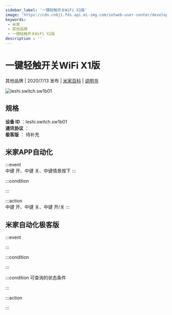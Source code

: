 ```yaml
---
sidebar_label: '一键轻触开关WiFi X1版'
image: 'https://cdn.cnbj1.fds.api.mi-img.com/iotweb-user-center/developer_1679047688870E0BUxpyS.png?GalaxyAccessKeyId=AKVGLQWBOVIRQ3XLEW&Expires=9223372036854775807&Signature=Z9aap5vn9JnGqWpq3pYpQLJdpoU='
keywords: 
 - 米家
 - 其他品牌
 - 一键轻触开关WiFi X1版
description : ''
---
```

# 一键轻触开关WiFi X1版

其他品牌 | 2020/7/13 发布 | [米家百科](https://home.mi.com/webapp/content/baike/product/index.html?model=leshi.switch.sw1b01) | [说明书](https://home.mi.com/views/introduction.html?model=leshi.switch.sw1b01&region=cn)

![leshi.switch.sw1b01](https://cdn.cnbj1.fds.api.mi-img.com/iotweb-user-center/developer_1679047688870E0BUxpyS.png?GalaxyAccessKeyId=AKVGLQWBOVIRQ3XLEW&Expires=9223372036854775807&Signature=Z9aap5vn9JnGqWpq3pYpQLJdpoU=)

## 规格  
> 
**设备 ID** ：leshi.switch.sw1b01  
**通讯协议** ：  
**极客版**  ： 待补充 


## 米家APP自动化  

:::event  
中键 开、中键 关、中键情景按下
:::

:::condition  

:::

:::action   
中键 开、中键 关、中键 开/关
:::

## 米家自动化极客版  

:::event  

:::

:::condition  

:::

:::condition 可查询的状态条件  

:::

:::action  

:::

        
